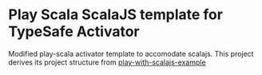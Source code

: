 Play Scala ScalaJS template for TypeSafe Activator
==================================================

Modified play-scala activator template to accomodate scalajs.
This project derives its project structure from [play-with-scalajs-example](https://github.com/vmunier/play-with-scalajs-example)
